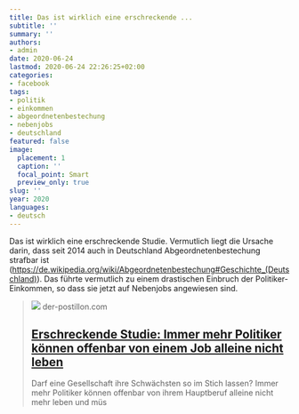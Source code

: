 ```yaml
---
title: Das ist wirklich eine erschreckende ...
subtitle: ''
summary: ''
authors:
- admin
date: 2020-06-24
lastmod: 2020-06-24 22:26:25+02:00
categories:
- facebook
tags:
- politik
- einkommen
- abgeordnetenbestechung
- nebenjobs
- deutschland
featured: false
image:
  placement: 1
  caption: ''
  focal_point: Smart
  preview_only: true
slug: ''
year: 2020
languages:
- deutsch
---
```


Das ist wirklich eine erschreckende Studie. Vermutlich liegt die Ursache darin, dass seit 2014 auch in Deutschland Abgeordnetenbestechung strafbar ist (https://de.wikipedia.org/wiki/Abgeordnetenbestechung#Geschichte_(Deutschland)). Das führte vermutlich zu einem drastischen Einbruch der Politiker-Einkommen, so dass sie jetzt auf Nebenjobs angewiesen sind.
> [![](https://1.bp.blogspot.com/-tEcwKgNW3HA/XvMiLnNMWEI/AAAAAAAA6CQ/qpe4SHAndDgrneamqTlBJbunfCEXWumHACK4BGAsYHg/w1600/Politiker-Zweitjobs.jpg)](https://www.der-postillon.com/2020/06/arme-.html)
> der-postillon.com
> ## [Erschreckende Studie: Immer mehr Politiker können offenbar von einem Job alleine nicht leben](https://www.der-postillon.com/2020/06/arme-.html)
>
>Darf eine Gesellschaft ihre Schwächsten so im Stich lassen? Immer mehr Politiker können offenbar von ihrem Hauptberuf alleine nicht mehr leben und müs
